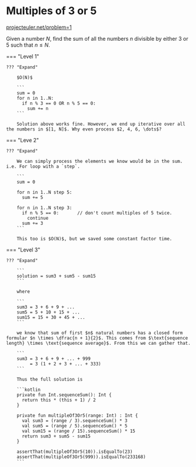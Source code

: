 # Multiples of 3 or 5

[projecteuler.net/problem=1](https://projecteuler.net/problem=1)

Given a number $N$, find the sum of all the numbers $n$ divisible by either $3$ or $5$ such that $n \le N$.

=== "Level 1"

    ??? "Expand"

        $O(N)$

        ```
        sum = 0
        for n in 1..N:
          if n % 3 == 0 OR n % 5 == 0:
            sum += n
        ```

        Solution above works fine. However, we end up iterative over all the numbers in $[1, N]$. Why even process $2, 4, 6, \dots$?

=== "Leve 2"

    ??? "Expand"

        We can simply process the elements we know would be in the sum. i.e. For loop with a `step`.

        ```
        sum = 0

        for n in 1..N step 5:
          sum += 5

        for n in 1..N step 3:
          if n % 5 == 0:       // don't count multiples of 5 twice.
            continue
          sum += 3
        ```

        This too is $O(N)$, but we saved some constant factor time.

=== "Level 3"

    ??? "Expand"

        ```
        solution = sum3 + sum5 - sum15
        ```

        where

        ```
        sum3 = 3 + 6 + 9 + ...
        sum5 = 5 + 10 + 15 + ...
        sum15 = 15 + 30 + 45 + ...
        ```

        we know that sum of first $n$ natural numbers has a closed form formular $n \times \dfrac{n + 1}{2}$. This comes from $\text{sequence length} \times \text{sequence average}$. From this we can gather that.

        ```
        sum3 = 3 + 6 + 9 + ... + 999
             = 3 (1 + 2 + 3 + ... + 333)
        ```

        Thus the full solution is

        ```kotlin
        private fun Int.sequenceSum(): Int {
          return this * (this + 1) / 2
        }

        private fun multipleOf3Or5(range: Int) : Int {
          val sum3 = (range / 3).sequenceSum() * 3
          val sum5 = (range / 5).sequenceSum() * 5
          val sum15 = (range / 15).sequenceSum() * 15
          return sum3 + sum5 - sum15
        }

        assertThat(multipleOf3Or5(10)).isEqualTo(23)
        assertThat(multipleOf3Or5(999)).isEqualTo(233168)
        ```
